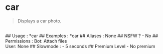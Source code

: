 # car

> Displays a car photo.

<br>
## Usage :
*car
## Examples :
*car
## Aliases :
None
## NSFW ?
- No
## Permissions :
Bot: Attach files
<br>
User: None
## Slowmode :
- 5 seconds
## Premium Level
- No premium